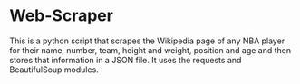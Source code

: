 # Web-Scraper
This is a python script that scrapes the Wikipedia page of any NBA player for their name, number, team, height and weight, position and age and then stores that information in a JSON file. It uses the requests and BeautifulSoup modules. 
